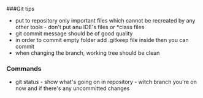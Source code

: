 ###Git tips
- put to repository only important files which cannot be recreated by any other tools - don't put anu IDE's files or *class files
- git commit message should be of good quality
- in order to commit empty folder add .gitkeep file inside then you can commit
- when changing the branch, working tree should be clean

### Commands
- git status - show what's going on in repository - witch branch you're on now and if there's any uncommitted changes 
